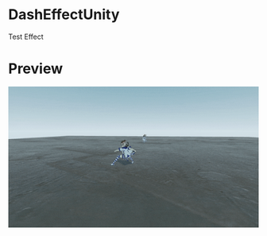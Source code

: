 # DashEffectUnity
Test Effect

# Preview
![](https://raw.githubusercontent.com/Azhar564/DashEffectUnity/main/SimpleDashEffect/Recordings/Take1.gif)
